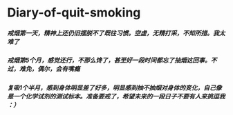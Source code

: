 # Diary-of-quit-smoking
  ##### 戒烟第一天，精神上还仍旧摆脱不了既往习惯。空虚，无精打采，不知所措。我太难了
  ##### 戒烟第5个月，感觉还行，不那么馋了，甚至好一段时间都忘了抽烟这回事。不过，难免，偶尔，会有嘴瘾
  ##### 复吸1个半月，感到身体明显差了好多，明显感到抽不抽烟对身体的变化，自己像是一个化学试剂的测试标本。准备要戒了，希望未来的一段日子不要有人来挑逗我 ：）
